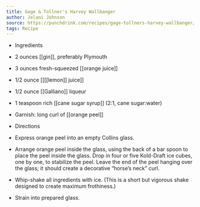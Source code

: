 ```yaml
---
title: Gage & Tollner's Harvey Wallbanger
author: Jelani Johnson
source: https://punchdrink.com/recipes/gage-tollners-harvey-wallbanger/
tags: Recipe
---
```

- Ingredients
-    2 ounces [[gin]], preferably Plymouth
-    3 ounces fresh-squeezed [[orange juice]]
-    1/2 ounce [[[[lemon]] juice]] 
-    1/2 ounce [[Galliano]] liqueur
-    1 teaspoon rich [[cane sugar syrup]] (2:1, cane sugar:water)
- Garnish: long curl of [[orange peel]]
- Directions

-    Express orange peel into an empty Collins glass.
-   Arrange orange peel inside the glass, using the back of a bar spoon to place the peel inside the glass. Drop in four or five Kold-Draft ice cubes, one by one, to stabilize the peel. Leave the end of the peel hanging over the glass; it should create a decorative “horse’s neck” curl.
-    Whip-shake all ingredients with ice. (This is a short but vigorous shake designed to create maximum frothiness.)
-    Strain into prepared glass.